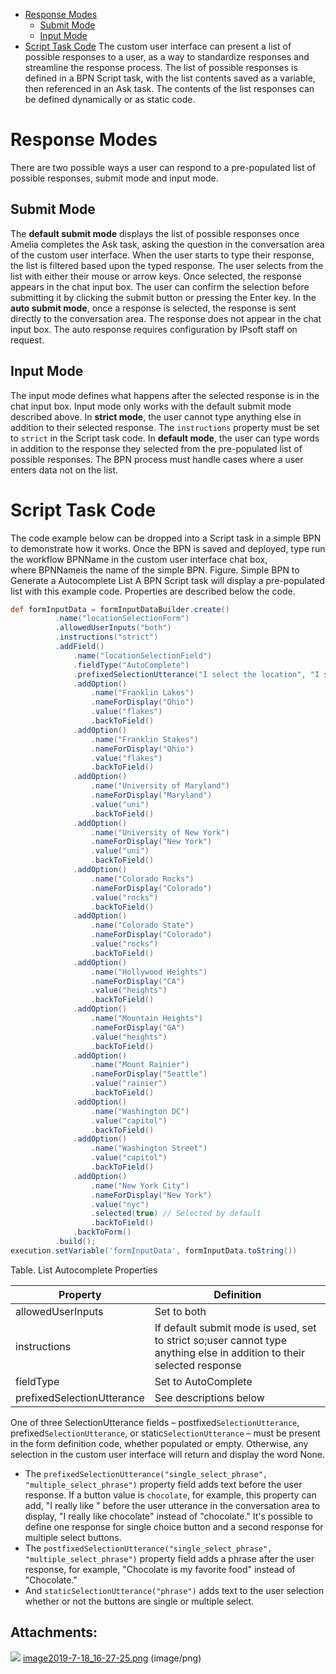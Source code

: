 -   [Response Modes](#ListAutocomplete-ResponseModes)
    -   [Submit Mode](#ListAutocomplete-SubmitMode)
    -   [Input Mode](#ListAutocomplete-InputMode)
-   [Script Task Code](#ListAutocomplete-ScriptTaskCode)
The custom user interface can present a list of possible responses to a user, as a way to standardize responses and streamline the response process. The list of possible responses is defined in a BPN Script task, with the list contents saved as a variable, then referenced in an Ask task. The contents of the list responses can be defined dynamically or as static code.
# Response Modes
There are two possible ways a user can respond to a pre-populated list of possible responses, submit mode and input mode.
## Submit Mode
The **default submit mode** displays the list of possible responses once Amelia completes the Ask task, asking the question in the conversation area of the custom user interface. When the user starts to type their response, the list is filtered based upon the typed response. The user selects from the list with either their mouse or arrow keys. Once selected, the response appears in the chat input box. The user can confirm the selection before submitting it by clicking the submit button or pressing the Enter key.
In the **auto submit mode**, once a response is selected, the response is sent directly to the conversation area. The response does not appear in the chat input box. The auto response requires configuration by IPsoft staff on request.
## Input Mode
The input mode defines what happens after the selected response is in the chat input box. Input mode only works with the default submit mode described above.
In **strict mode**, the user cannot type anything else in addition to their selected response. The `instructions` property must be set to `strict` in the Script task code.
In **default mode**, the user can type words in addition to the response they selected from the pre-populated list of possible responses. The BPN process must handle cases where a user enters data not on the list.
# Script Task Code
The code example below can be dropped into a Script task in a simple BPN to demonstrate how it works. Once the BPN is saved and deployed, type run the workflow BPNName in the custom user interface chat box, where BPNNameis the name of the simple BPN.
Figure. Simple BPN to Generate a Autocomplete List
A BPN Script task will display a pre-populated list with this example code. Properties are described below the code.
``` groovy
def formInputData = formInputDataBuilder.create()
          .name("locationSelectionForm")
          .allowedUserInputs("both")
          .instructions("strict")
          .addField()
              .name("locationSelectionField")
              .fieldType("AutoComplete")
              .prefixedSelectionUtterance("I select the location", "I select the location")
              .addOption()
                  .name("Franklin Lakes")
                  .nameForDisplay("Ohio")
                  .value("flakes")
                  .backToField()
              .addOption()
                  .name("Franklin Stakes")
                  .nameForDisplay("Ohio")
                  .value("flakes")
                  .backToField()
              .addOption()
                  .name("University of Maryland")
                  .nameForDisplay("Maryland")
                  .value("uni")
                  .backToField()
              .addOption()
                  .name("University of New York")
                  .nameForDisplay("New York")
                  .value("uni")
                  .backToField()
              .addOption()
                  .name("Colorado Rocks")
                  .nameForDisplay("Colorado")
                  .value("rocks")
                  .backToField()
              .addOption()
                  .name("Colorado State")
                  .nameForDisplay("Colorado")
                  .value("rocks")
                  .backToField()
              .addOption()
                  .name("Hollywood Heights")
                  .nameForDisplay("CA")
                  .value("heights")
                  .backToField()
              .addOption()
                  .name("Mountain Heights")
                  .nameForDisplay("GA")
                  .value("heights")
                  .backToField()
              .addOption()
                  .name("Mount Rainier")
                  .nameForDisplay("Seattle")
                  .value("rainier")
                  .backToField()
              .addOption()
                  .name("Washington DC")
                  .value("capitol")
                  .backToField()
              .addOption()
                  .name("Washington Street")
                  .value("capitol")
                  .backToField()
              .addOption()
                  .name("New York City")
                  .nameForDisplay("New York")
                  .value("nyc")
                  .selected(true) // Selected by default
                  .backToField()
              .backToForm()
          .build();
execution.setVariable('formInputData', formInputData.toString())
```
Table. List Autocomplete Properties

| Property | Definition |
| ----|----|
| allowedUserInputs | Set to both |
| instructions | If default submit mode is used, set to strict so;user cannot type anything else in addition to their selected response |
| fieldType | Set to AutoComplete |
| prefixedSelectionUtterance | See descriptions below |

One of three SelectionUtterance fields – postfixed`SelectionUtterance`, prefixed`SelectionUtterance`, or static`SelectionUtterance` – must be present in the form definition code, whether populated or empty. Otherwise, any selection in the custom user interface will return and display the word None.
-   The `prefixedSelectionUtterance("single_select_phrase", "multiple_select_phrase")` property field adds text before the user response. If a button value is `chocolate`, for example, this property can add, "I really like " before the user utterance in the conversation area to display, "I really like chocolate" instead of "chocolate." It's possible to define one response for single choice button and a second response for multiple select buttons.
-   The `postfixedSelectionUtterance("single_select_phrase", "multiple_select_phrase")` property field adds a phrase after the user response, for example, "Chocolate is my favorite food" instead of "Chocolate."
-   And `staticSelectionUtterance("phrase")` adds text to the user selection whether or not the buttons are single or multiple select.
## Attachments:
![](images/icons/bullet_blue.gif) [image2019-7-18_16-27-25.png](attachments/20809362/20809378.png) (image/png)  
